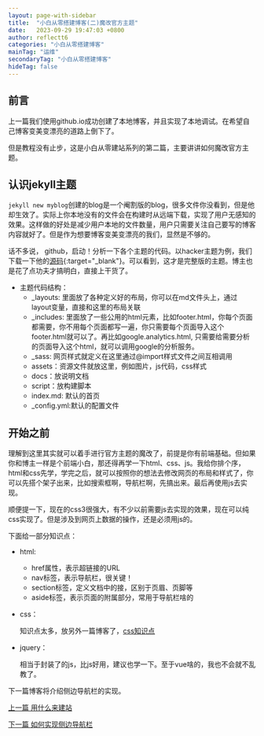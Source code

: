 ```yaml
---
layout: page-with-sidebar
title:  "小白从零搭建博客(二)魔改官方主题"
date:   2023-09-29 19:47:03 +0800
author: reflectt6
categories: "小白从零搭建博客"
mainTag: "运维"
secondaryTag: "小白从零搭建博客"
hideTag: false
---
```


## 前言

上一篇我们使用github.io成功创建了本地博客，并且实现了本地调试。在希望自己博客变美变漂亮的道路上倒下了。

但是教程没有止步，这是小白从零建站系列的第二篇，主要讲讲如何魔改官方主题。

## 认识jekyll主题

`jekyll new myblog`创建的blog是一个阉割版的blog，很多文件你没看到，但是他却生效了。实际上你本地没有的文件会在构建时从远端下载，实现了用户无感知的效果。这样做的好处是减少用户本地的文件数量，用户只需要关注自己要写的博客内容就好了。但是作为想要博客变美变漂亮的我们，显然是不够的。

话不多说， github，启动！分析一下各个主题的代码。以hacker主题为例，我们下载一下他的[源码](https://github.com/pages-themes/hacker){:target="_blank"}。可以看到，这才是完整版的主题。博主也是花了点功夫才搞明白，直接上干货了。

- 主题代码结构：
  - _layouts: 里面放了各种定义好的布局，你可以在md文件头上，通过layout变量，直接和这里的布局关联
  - _includes: 里面放了一些公用的html元素，比如footer.html，你每个页面都需要，你不用每个页面都写一遍，你只需要每个页面导入这个footer.html就可以了。再比如google.analytics.html, 只需要给需要分析的页面导入这个html，就可以调用google的分析服务。
  - _sass: 网页样式就定义在这里通过@import样式文件之间互相调用
  - assets：资源文件就放这里，例如图片，js代码，css样式
  - docs：放说明文档
  - script：放构建脚本
  - index.md: 默认的首页
  -  _config.yml:默认的配置文件

## 开始之前

理解到这里其实就可以着手进行官方主题的魔改了，前提是你有前端基础。但如果你和博主一样是个前端小白，那还得再学一下html、css、js。我给你排个序，html和css先学，学完之后，就可以按照你的想法去修改网页的布局和样式了，你可以先搭个架子出来，比如搜索框啊，导航栏啊，先搞出来。最后再使用js去实现。

顺便提一下，现在的css3很强大，有不少以前需要js去实现的效果，现在可以纯css实现了。但是涉及到网页上数据的操作，还是必须用js的。

下面给一部分知识点：

- html:

  - href属性，表示超链接的URL
  - nav标签，表示导航栏，很关键！
  - section标签，定义文档中的接，区别于页眉、页脚等
  - aside标签，表示页面的附属部分，常用于导航栏啥的

- css：

  知识点太多，放另外一篇博客了，[css知识点](/前端/2023/09/20/CSS基础.html)

- jquery：

  相当于封装了的js，比js好用，建议也学一下。至于vue啥的，我也不会就不乱教了。

下一篇博客将介绍侧边导航栏的实现。

[上一篇 用什么来建站](/小白从零搭建博客/2023/09/06/小白从零搭建博客(一)用什么建站.html)

[下一篇 如何实现侧边导航栏](/小白从零搭建博客/2023/09/30/小白从零搭建博客(三)实现侧边导航栏.html)















